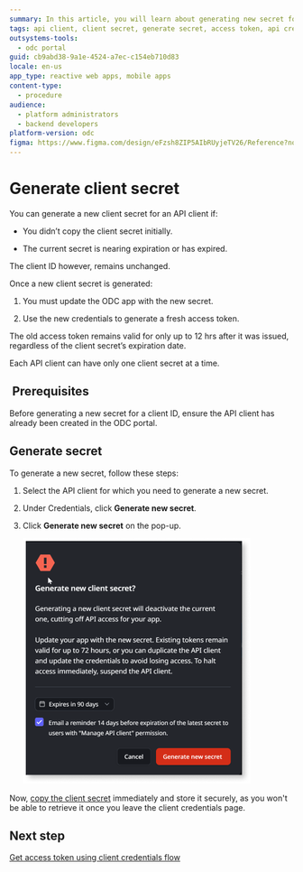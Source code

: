 ```yaml
---
summary: In this article, you will learn about generating new secret for an API client.
tags: api client, client secret, generate secret, access token, api credentials
outsystems-tools:
  - odc portal
guid: cb9abd38-9a1e-4524-a7ec-c154eb710d83
locale: en-us
app_type: reactive web apps, mobile apps
content-type:
  - procedure
audience:
  - platform administrators
  - backend developers
platform-version: odc
figma: https://www.figma.com/design/eFzsh8ZIP5AIbRUyjeTV26/Reference?node-id=3504-23&t=Ee0vNUQza7lfj7Sy-1
---
```

# Generate client secret

You can generate a new client secret for an API client if:

* You didn’t copy the client secret initially.

* The current secret is nearing expiration or has expired.

The client ID however, remains unchanged.

Once a new client secret is generated:

1. You must update the ODC app with the new secret.

1. Use the new credentials to generate a fresh access token.

The old access token remains valid for only up to 12 hrs after it was issued, regardless of the client secret’s expiration date.

Each API client can have only one client secret at a time.

##  Prerequisites

Before generating a new secret for a client ID, ensure the API client has already been created in the ODC portal.

## Generate secret

To generate a new secret, follow these steps:

1. Select the API client for which you need to generate a new secret.

1. Under Credentials, click **Generate new secret**.

1. Click **Generate new secret** on the pop-up.

    ![Pop-up window for generating a new client secret, warning that it will deactivate the current one and cut off API access for the app. It includes options to set expiration, reminders, and buttons to cancel or generate the new secret.](images/generate-new-secret-pl.png "Generate New Client Secret Pop-up")

Now, [copy the client secret](./create-api-client.md#copy-client-credentials) immediately and store it securely, as you won't be able to retrieve it once you leave the client credentials page.

## Next step

[Get access token using client credentials flow](get-access-token.md)

